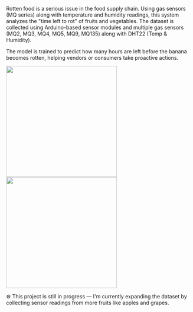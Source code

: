 Rotten food is a serious issue in the food supply chain. Using gas sensors (MQ series) along with temperature and humidity readings, this system analyzes the "time left to rot" of fruits and vegetables. The dataset is collected using Arduino-based sensor modules and multiple gas sensors (MQ2, MQ3, MQ4, MQ5, MQ9, MQ135) along with DHT22 (Temp & Humidity).

The model is trained to predict how many hours are left before the banana becomes rotten, helping vendors or consumers take proactive actions.

<img src="https://github.com/user-attachments/assets/056b7338-2832-498f-968c-d19034b00bbd" width="300"/>

<img src="https://github.com/user-attachments/assets/b0697af4-b4c3-46aa-8d6f-fe99c427bb83" width="300"/>

⚙️ This project is still in progress — I'm currently expanding the dataset by collecting sensor readings from more fruits like apples and grapes.

